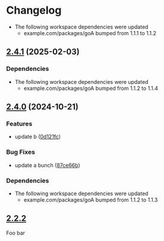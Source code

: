 # Changelog

* The following workspace dependencies were updated
  * example.com/packages/goA bumped from 1.1.1 to 1.1.2

## [2.4.1](https://github.com/spacecowboy/goworkspacetest/compare/goB-v2.4.0...goB-v2.4.1) (2025-02-03)


### Dependencies

* The following workspace dependencies were updated
  * example.com/packages/goA bumped from 1.1.2 to 1.1.4

## [2.4.0](https://github.com/spacecowboy/goworkspacetest/compare/goB-v2.3.0...goB-v2.4.0) (2024-10-21)


### Features

* update b ([0d121fc](https://github.com/spacecowboy/goworkspacetest/commit/0d121fc9160ac7c6408892b8fb2763b0c833432c))


### Bug Fixes

* update a bunch ([87ce66b](https://github.com/spacecowboy/goworkspacetest/commit/87ce66b084824301b10bc58f320f470e91c24487))


### Dependencies

* The following workspace dependencies were updated
  * example.com/packages/goA bumped from 1.1.2 to 1.1.3

## [2.2.2](foo)

Foo bar
